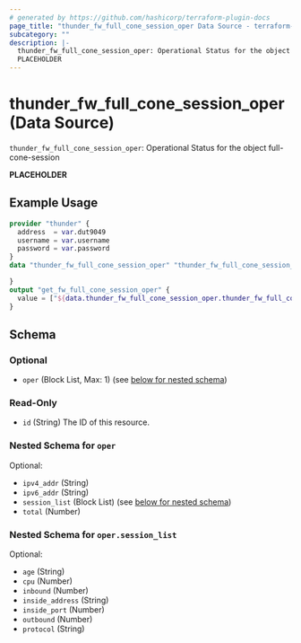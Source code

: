 ```yaml
---
# generated by https://github.com/hashicorp/terraform-plugin-docs
page_title: "thunder_fw_full_cone_session_oper Data Source - terraform-provider-thunder"
subcategory: ""
description: |-
  thunder_fw_full_cone_session_oper: Operational Status for the object full-cone-session
  PLACEHOLDER
---
```


# thunder_fw_full_cone_session_oper (Data Source)

`thunder_fw_full_cone_session_oper`: Operational Status for the object full-cone-session

__PLACEHOLDER__

## Example Usage

```terraform
provider "thunder" {
  address  = var.dut9049
  username = var.username
  password = var.password
}
data "thunder_fw_full_cone_session_oper" "thunder_fw_full_cone_session_oper" {

}
output "get_fw_full_cone_session_oper" {
  value = ["${data.thunder_fw_full_cone_session_oper.thunder_fw_full_cone_session_oper}"]
}
```

<!-- schema generated by tfplugindocs -->
## Schema

### Optional

- `oper` (Block List, Max: 1) (see [below for nested schema](#nestedblock--oper))

### Read-Only

- `id` (String) The ID of this resource.

<a id="nestedblock--oper"></a>
### Nested Schema for `oper`

Optional:

- `ipv4_addr` (String)
- `ipv6_addr` (String)
- `session_list` (Block List) (see [below for nested schema](#nestedblock--oper--session_list))
- `total` (Number)

<a id="nestedblock--oper--session_list"></a>
### Nested Schema for `oper.session_list`

Optional:

- `age` (String)
- `cpu` (Number)
- `inbound` (Number)
- `inside_address` (String)
- `inside_port` (Number)
- `outbound` (Number)
- `protocol` (String)


